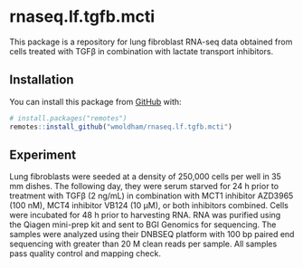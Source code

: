 
<!-- README.md is generated from README.Rmd. Please edit that file -->

# rnaseq.lf.tgfb.mcti

<!-- badges: start -->
<!-- badges: end -->

This package is a repository for lung fibroblast RNA-seq data obtained
from cells treated with TGFβ in combination with lactate transport
inhibitors.

## Installation

You can install this package from [GitHub](https://github.com/) with:

``` r
# install.packages("remotes")
remotes::install_github("wmoldham/rnaseq.lf.tgfb.mcti")
```

## Experiment

Lung fibroblasts were seeded at a density of 250,000 cells per well in
35 mm dishes. The following day, they were serum starved for 24 h prior
to treatment with TGFβ (2 ng/mL) in combination with MCT1 inhibitor
AZD3965 (100 nM), MCT4 inhibitor VB124 (10 μM), or both inhibitors
combined. Cells were incubated for 48 h prior to harvesting RNA. RNA was
purified using the Qiagen mini-prep kit and sent to BGI Genomics for
sequencing. The samples were analyzed using their DNBSEQ platform with
100 bp paired end sequencing with greater than 20 M clean reads per
sample. All samples pass quality control and mapping check.
